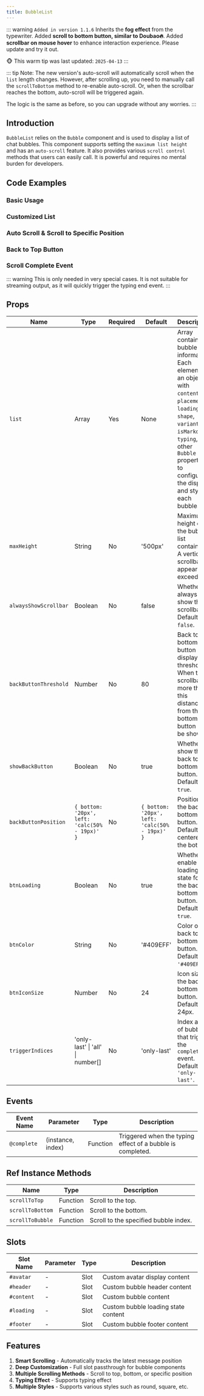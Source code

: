 ```yaml
---
title: BubbleList
---
```



::: warning
`Added in version 1.1.6` Inherits the **fog effect** from the typewriter. Added **scroll to bottom button, similar to Doubao🔥**. Added **scrollbar on mouse hover** to enhance interaction experience. Please update and try it out.

🐵 This warm tip was last updated: `2025-04-13`
:::

::: tip
Note: The new version's auto-scroll will automatically scroll when the `list` length changes. However, after scrolling up, you need to manually call the `scrollToBottom` method to re-enable auto-scroll. Or, when the scrollbar reaches the bottom, auto-scroll will be triggered again.

The logic is the same as before, so you can upgrade without any worries.
:::

## Introduction

`BubbleList` relies on the `Bubble` component and is used to display a list of chat bubbles. This component supports setting the `maximum list height` and has an `auto-scroll` feature. It also provides various `scroll control` methods that users can easily call. It is powerful and requires no mental burden for developers.

## Code Examples

### Basic Usage

<demo src="./demos/list.vue"></demo>

### Customized List

<demo src="./demos/customized.vue"></demo>

### Auto Scroll & Scroll to Specific Position

<demo src="./demos/scroll-to.vue"></demo>

### Back to Top Button

<demo src="./demos/back-button.vue"></demo>

### Scroll Complete Event

::: warning
This is only needed in very special cases. It is not suitable for streaming output, as it will quickly trigger the typing end event.
:::

<demo src="./demos/on-complete.vue"></demo>

## Props

| Name                  | Type                                           | <div style="width: 70px">Required</div> | Default                                        | Description                                                                                                                                                                                                                         |
| --------------------- | ---------------------------------------------- | --------------------------------------- | ---------------------------------------------- | ----------------------------------------------------------------------------------------------------------------------------------------------------------------------------------------------------------------------------------- |
| `list`                | Array                                          | Yes                                     | None                                           | Array containing bubble information. Each element is an object with `content`, `placement`, `loading`, `shape`, `variant`, `isMarkdown`, `typing`, and other `Bubble` properties to configure the display and style of each bubble. |
| `maxHeight`           | String                                         | No                                      | '500px'                                        | Maximum height of the bubble list container. A vertical scrollbar appears if exceeded.                                                                                                                                              |
| `alwaysShowScrollbar` | Boolean                                        | No                                      | false                                          | Whether to always show the scrollbar. Default is `false`.                                                                                                                                                                           |
| `backButtonThreshold` | Number                                         | No                                      | 80                                             | Back to bottom button display threshold.   When the scrollbar is more than this distance from the bottom, the button will be shown.                                                                                                            |
| `showBackButton`      | Boolean                                        | No                                      | true                                           | Whether to show the back to bottom button. Default is `true`.                                                                                                                                                                          |
| `backButtonPosition`  | `{ bottom: '20px', left: 'calc(50% - 19px)' }` | No                                      | `{ bottom: '20px', left: 'calc(50% - 19px)' }` | Position of the back to bottom button. Default is centered at the bottom.                                                                                                                                                              |
| `btnLoading`          | Boolean                                        | No                                      | true                                           | Whether to enable loading state for the back to bottom button. Default is `true`.                                                                                                                                                      |
| `btnColor`            | String                                         | No                                      | '#409EFF'                                      | Color of the back to bottom button. Default is `'#409EFF'`.                                                                                                                                                                            |
| `btnIconSize`         | Number                                         | No                                      | 24                                             | Icon size of the back to bottom button. Default is 24px.                                                                                                                                                                               |
| `triggerIndices`      | 'only-last' \| 'all' \| number[]               | No                                      | 'only-last'                                    | Index array of bubbles that trigger the `complete` event. Default is `'only-last'`.                                                                                                                                                 |

## Events

| Event Name  | Parameter         | Type     | Description                                                |
| ----------- | ----------------- | -------- | ---------------------------------------------------------- |
| `@complete` | (instance, index) | Function | Triggered when the typing effect of a bubble is completed. |

## Ref Instance Methods

| Name             | Type     | Description                           |
| ---------------- | -------- | ------------------------------------- |
| `scrollToTop`    | Function | Scroll to the top.                    |
| `scrollToBottom` | Function | Scroll to the bottom.                 |
| `scrollToBubble` | Function | Scroll to the specified bubble index. |

## Slots

| Slot Name  | Parameter | Type | Description                         |
| ---------- | --------- | ---- | ----------------------------------- |
| `#avatar`  | -         | Slot | Custom avatar display content       |
| `#header`  | -         | Slot | Custom bubble header content        |
| `#content` | -         | Slot | Custom bubble content               |
| `#loading` | -         | Slot | Custom bubble loading state content |
| `#footer`  | -         | Slot | Custom bubble footer content        |

## Features

1. **Smart Scrolling** - Automatically tracks the latest message position
2. **Deep Customization** - Full slot passthrough for bubble components
3. **Multiple Scrolling Methods** - Scroll to top, bottom, or specific position
4. **Typing Effect** - Supports typing effect
5. **Multiple Styles** - Supports various styles such as round, square, etc.
